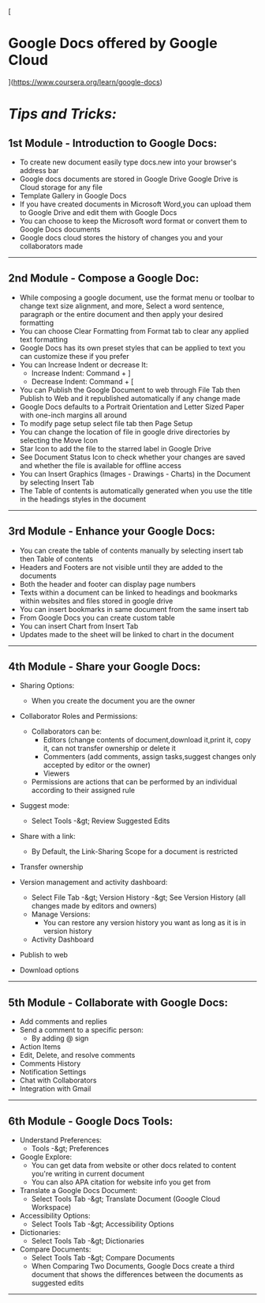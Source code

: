 [
# **Google Docs offered by Google Cloud**
](https://www.coursera.org/learn/google-docs)

# _Tips and Tricks:_

## 1st Module - Introduction to Google Docs:

- To create new document easily type docs.new into your browser&#39;s address bar
- Google docs documents are stored in Google Drive Google Drive is Cloud storage for any file
- Template Gallery in Google Docs
- If you have created documents in Microsoft Word,you can upload them to Google Drive and edit them with Google Docs
- You can choose to keep the Microsoft word format or convert them to Google Docs documents
- Google docs cloud stores the history of changes you and your collaborators made

-----

## 2nd Module - Compose a Google Doc:

- While composing a google document, use the format menu or toolbar to change text size alignment, and more, Select a word sentence, paragraph or the entire document and then apply your desired formatting
- You can choose Clear Formatting from Format tab to clear any applied text formatting
- Google Docs has its own preset styles that can be applied to text you can customize these if you prefer
- You can Increase Indent or decrease It:
  - Increase Indent: Command + ]
  - Decrease Indent: Command + [
- You can Publish the Google Document to web through File Tab then Publish to Web and it republished automatically if any change made
- Google Docs defaults to a Portrait Orientation and Letter Sized Paper with one-inch margins all around
- To modify page setup select file tab then Page Setup
- You can change the location of file in google drive directories by selecting the Move Icon
- Star Icon to add the file to the starred label in Google Drive
- See Document Status Icon to check whether your changes are saved and whether the file is available for offline access
- You can Insert Graphics (Images - Drawings - Charts) in the Document by selecting Insert Tab
- The Table of contents is automatically generated when you use the title in the headings styles in the document

-----

## 3rd Module - Enhance your Google Docs:

- You can create the table of contents manually by selecting insert tab then Table of contents
- Headers and Footers are not visible until they are added to the documents
- Both the header and footer can display page numbers
- Texts within a document can be linked to headings and bookmarks within websites and files stored in google drive
- You can insert bookmarks in same document from the same insert tab
- From Google Docs you can create custom table
- You can insert Chart from Insert Tab
- Updates made to the sheet will be linked to chart in the document

-----

## 4th Module - Share your Google Docs:

- Sharing Options:
  - When you create the document you are the owner
- Collaborator Roles and Permissions:
  - Collaborators can be:
    - Editors (change contents of document,download it,print it, copy it, can not transfer ownership or delete it
    - Commenters (add comments, assign tasks,suggest changes only accepted by editor or the owner)
    - Viewers
  - Permissions are actions that can be performed by an individual according to their assigned rule
- Suggest mode:
  - Select Tools -\&gt; Review Suggested Edits
- Share with a link:
  - By Default, the Link-Sharing Scope for a document is restricted
- Transfer ownership
- Version management and activity dashboard:
  - Select File Tab -\&gt; Version History -\&gt; See Version History (all changes made by editors and owners)
  - Manage Versions:
    - You can restore any version history you want as long as it is in version history
  - Activity Dashboard

- Publish to web
- Download options

-----

## 5th Module - Collaborate with Google Docs:

- Add comments and replies
- Send a comment to a specific person:
  - By adding @ sign
- Action Items
- Edit, Delete, and resolve comments
- Comments History
- Notification Settings
- Chat with Collaborators
- Integration with Gmail

-----

## 6th Module - Google Docs Tools:

- Understand Preferences:
  - Tools -\&gt; Preferences
- Google Explore:
  - You can get data from website or other docs related to content you&#39;re writing in current document
  - You can also APA citation for website info you get from
- Translate a Google Docs Document:
  - Select Tools Tab -\&gt; Translate Document (Google Cloud Workspace)
- Accessibility Options:
  - Select Tools Tab -\&gt; Accessibility Options
- Dictionaries:
  - Select Tools Tab -\&gt; Dictionaries
- Compare Documents:
  - Select Tools Tab -\&gt; Compare Documents
  - When Comparing Two Documents, Google Docs create a third document that shows the differences between the documents as suggested edits

-----
